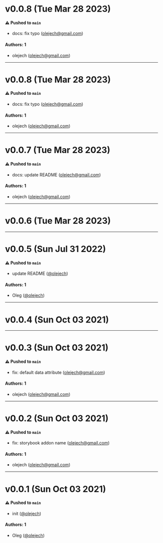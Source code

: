 # v0.0.8 (Tue Mar 28 2023)

#### ⚠️ Pushed to `main`

- docs: fix typo (olejech@gmail.com)

#### Authors: 1

- olejech (olejech@gmail.com)

---

# v0.0.8 (Tue Mar 28 2023)

#### ⚠️ Pushed to `main`

- docs: fix typo (olejech@gmail.com)

#### Authors: 1

- olejech (olejech@gmail.com)

---

# v0.0.7 (Tue Mar 28 2023)

#### ⚠️ Pushed to `main`

- docs: update README (olejech@gmail.com)

#### Authors: 1

- olejech (olejech@gmail.com)

---

# v0.0.6 (Tue Mar 28 2023)



---

# v0.0.5 (Sun Jul 31 2022)

#### ⚠️ Pushed to `main`

- update README ([@olejech](https://github.com/olejech))

#### Authors: 1

- Oleg ([@olejech](https://github.com/olejech))

---

# v0.0.4 (Sun Oct 03 2021)



---

# v0.0.3 (Sun Oct 03 2021)

#### ⚠️ Pushed to `main`

- fix: default data attribute (olejech@gmail.com)

#### Authors: 1

- olejech (olejech@gmail.com)

---

# v0.0.2 (Sun Oct 03 2021)

#### ⚠️ Pushed to `main`

- fix: storybook addon name (olejech@gmail.com)

#### Authors: 1

- olejech (olejech@gmail.com)

---

# v0.0.1 (Sun Oct 03 2021)

#### ⚠️ Pushed to `main`

- init ([@olejech](https://github.com/olejech))

#### Authors: 1

- Oleg ([@olejech](https://github.com/olejech))
